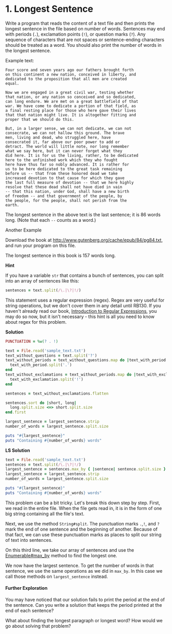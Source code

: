 # 1. Longest Sentence

Write a program that reads the content of a text file and then prints the longest sentence in the file based on number of words. Sentences may end with periods (`.`), exclamation points (`!`), or question marks (`?`). Any sequence of characters that are not spaces or sentence-ending characters should be treated as a word. You should also print the number of words in the longest sentence.

Example text:

```plaintext
Four score and seven years ago our fathers brought forth
on this continent a new nation, conceived in liberty, and
dedicated to the proposition that all men are created
equal.

Now we are engaged in a great civil war, testing whether
that nation, or any nation so conceived and so dedicated,
can long endure. We are met on a great battlefield of that
war. We have come to dedicate a portion of that field, as
a final resting place for those who here gave their lives
that that nation might live. It is altogether fitting and
proper that we should do this.

But, in a larger sense, we can not dedicate, we can not
consecrate, we can not hallow this ground. The brave
men, living and dead, who struggled here, have
consecrated it, far above our poor power to add or
detract. The world will little note, nor long remember
what we say here, but it can never forget what they
did here. It is for us the living, rather, to be dedicated
here to the unfinished work which they who fought
here have thus far so nobly advanced. It is rather for
us to be here dedicated to the great task remaining
before us -- that from these honored dead we take
increased devotion to that cause for which they gave
the last full measure of devotion -- that we here highly
resolve that these dead shall not have died in vain
-- that this nation, under God, shall have a new birth
of freedom -- and that government of the people, by
the people, for the people, shall not perish from the
earth.
```

The longest sentence in the above text is the last sentence; it is 86 words long. (Note that each `--` counts as a word.)

Another Example

Download the book at http://www.gutenberg.org/cache/epub/84/pg84.txt, and run your program on this file.

The longest sentence in this book is 157 words long.

**Hint**

If you have a variable `str` that contains a bunch of sentences, you can split into an array of sentences like this:

```ruby
sentences = text.split(/\.|\?|!/)
```

This statement uses a regular expression (regex). Regex are very useful for string operations, but we don't cover them in any detail until RB130. If you haven't already read our book, [Introduction to Regular Expressions](https://launchschool.com/books/regex), you may do so now, but it isn't necessary - this hint is all you need to know about regex for this problem.

**Solution**

```ruby
PUNCTUATION = %w(? . !)

text = File.read('sample_text.txt')
text_without_questions = text.split('?')
text_without_periods = text_without_questions.map do |text_with_period|
  text_with_period.split('.')
end
text_without_exclamations = text_without_periods.map do |text_with_exclamation|
  text_with_exclamation.split('!')
end

sentences = text_without_exclamations.flatten

sentences.sort do |short, long|
  long.split.size <=> short.split.size
end.first

largest_sentence = largest_sentence.strip
number_of_words = largest_sentence.split.size

puts "#{largest_sentence}"
puts "Containing #{number_of_words} words"
```

**LS Solution**

```ruby
text = File.read('sample_text.txt')
sentences = text.split(/\.|\?|!/)
largest_sentence = sentences.max_by { |sentence| sentence.split.size }
largest_sentence = largest_sentence.strip
number_of_words = largest_sentence.split.size

puts "#{largest_sentence}"
puts "Containing #{number_of_words} words"
```

This problem can be a bit tricky. Let's break this down step by step. First, we read in the entire file. When the file gets read in, it is in the form of one big string containing all the file's text.

Next, we use the method `String#split`. The punctuation marks `.`,`!`, and `?` mark the end of one sentence and the beginning of another. Because of that fact, we can use these punctuation marks as places to split our string of text into sentences.

On this third line, we take our array of sentences and use the [Enumerable#max_by](http://ruby-doc.org/core/Enumerable.html#method-i-max_by) method to find the longest one.

We now have the largest sentence. To get the number of words in that sentence, we use the same operations as we did in `max_by`. In this case we call those methods on `largest_sentence` instead.

#### Further Exploration

You may have noticed that our solution fails to print the period at the end of the sentence. Can you write a solution that keeps the period printed at the end of each sentence?

What about finding the longest paragraph or longest word? How would we go about solving that problem?

